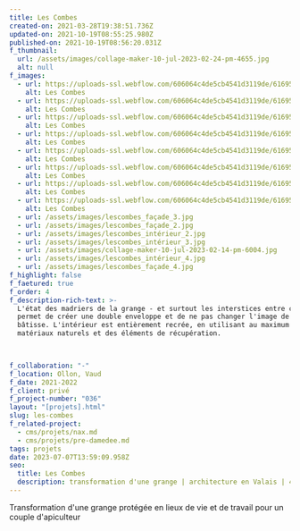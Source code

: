 ```yaml
---
title: Les Combes
created-on: 2021-03-28T19:38:51.736Z
updated-on: 2021-10-19T08:55:25.980Z
published-on: 2021-10-19T08:56:20.031Z
f_thumbnail:
  url: /assets/images/collage-maker-10-jul-2023-02-24-pm-4655.jpg
  alt: null
f_images:
  - url: https://uploads-ssl.webflow.com/606064c4de5cb4541d3119de/61695aa75ff830247c6fc6e2_17-Les-Combes_situationsplan-optimized.jpg
    alt: Les Combes
  - url: https://uploads-ssl.webflow.com/606064c4de5cb4541d3119de/61695aa863f1f563b8e1fa14_18-Les-Combes_rez-optimized.jpg
    alt: Les Combes
  - url: https://uploads-ssl.webflow.com/606064c4de5cb4541d3119de/61695aa848019c79ea53cade_19-Les-Combes_etage-optimized.jpg
    alt: Les Combes
  - url: https://uploads-ssl.webflow.com/606064c4de5cb4541d3119de/61695aa96d25fb5c9a18bd64_20-Les-Combes_coupe-optimized.jpg
    alt: Les Combes
  - url: https://uploads-ssl.webflow.com/606064c4de5cb4541d3119de/61695aa7568ce6a666290bc1_23-Les-Combes_facade-optimized.jpg
    alt: Les Combes
  - url: https://uploads-ssl.webflow.com/606064c4de5cb4541d3119de/61695aa8cf3153101546a860_22-Les-Combes_facade-optimized.jpg
    alt: Les Combes
  - url: https://uploads-ssl.webflow.com/606064c4de5cb4541d3119de/61695aa639cceacbab35a998_24-Les-Combes_facade-optimized.jpg
    alt: Les Combes
  - url: https://uploads-ssl.webflow.com/606064c4de5cb4541d3119de/61695aa80bbd2700a58a7e93_21-Les-Combes_facade-optimized.jpg
    alt: Les Combes
  - url: /assets/images/lescombes_façade_3.jpg
  - url: /assets/images/lescombes_façade_2.jpg
  - url: /assets/images/lescombes_intérieur_2.jpg
  - url: /assets/images/lescombes_intérieur_3.jpg
  - url: /assets/images/collage-maker-10-jul-2023-02-14-pm-6004.jpg
  - url: /assets/images/lescombes_intérieur_4.jpg
  - url: /assets/images/lescombes_façade_4.jpg
f_highlight: false
f_faetured: true
f_order: 4
f_description-rich-text: >-
  L'état des madriers de la grange - et surtout les interstices entre ceux-ci -
  permet de créer une double enveloppe et de ne pas changer l'image de cette
  bâtisse. L'intérieur est entièrement recrée, en utilisant au maximum des
  matériaux naturels et des éléments de récupération.


  ‍
f_collaboration: "-"
f_location: Ollon, Vaud
f_date: 2021-2022
f_client: privé
f_project-number: "036"
layout: "[projets].html"
slug: les-combes
f_related-project:
  - cms/projets/nax.md
  - cms/projets/pre-damedee.md
tags: projets
date: 2023-07-07T13:59:09.958Z
seo:
  title: Les Combes
  description: transformation d'une grange | architecture en Valais | 4a+
---
```

Transformation d'une grange protégée en lieux de vie et de travail pour un couple d'apiculteur

‍
